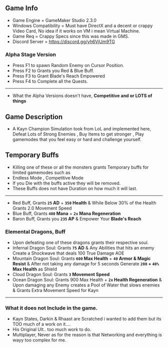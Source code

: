 ## Game Info
- Game Engine = GameMaker Studio 2.3.0
- Windows Compatibility = Must have DirectX and a decent or crappy Video Card, No idea if it works on VM i mean Virtual Machine.
- Game Req = Crappy Specs since this was made in GMS.
- Discord Server = https://discord.gg/yh6VjUm9TG

### Alpha Stage Version
- Press F1 to spawn Random Enemy on Cursor Position.
- Press F2 to Grants you Red & Blue Buff.
- Press F3 to Grant Blade's Reach Empowered
- Press F4 to Complete all the Quests.
- ---
- What the Alpha Versions doesn't have, **Competitive and or LOTS of things**

## Game Description
- A Kayn Champion Simulation took from LoL and implemented here, Defeat Lots of Strong Enemies , Buy Items to get stronger , Play gamemodes that you feel easy or hard and challenge yourself.

## Temporary Buffs
- Killing one of these or all the monsters grants Temporary buffs for limited gamemodes such as
- Endless Mode , Competitive Mode
- If you Die with the buffs active they will be removed.
- These Buffs does not have Duration on how much it will last.
- -----------------------------------------------------------------------------------
- Red Buff, Grants **`25` AD** + **`350` Health** & While Below 30% of the Health Grants 2.0 Movement Speed
- Blue Buff, Grants **`400` Mana** + **`2x` Mana Regeneration**
- Baron Buff, Grants you **`235` AP** & Empower Your **Blade's Reach**
### Elemental Dragons, Buff
- Upon defeating one of these dragons grants their respective soul.
- Infernal Dragon Soul: Grants **`75` AD** & Any Abilities that hits an enemy Create a Shockwave that deals 100 True Damage AOE
- Mountain Dragon Soul: Grants **`600` Max Health** + **`40` Armor & Magic Resist** & After not taking any damage for 5 seconds Generate **`200` + `40%` Max Health** as Shield
- Cloud Dragon Soul: Grants **`3` Movement Speed**
- Ocean Dragon Soul: Grants 900 Max Health + **`2x` Health Regeneration** & Upon damaging any Enemy creates a Pool of Water that slows enemies & Grants Extra Movement Speed for Kayn  
- ------------------------------------------------------------------------------------

### What it does not Include in the game.
- Kayn States, Darkin & Rhaast are Scratched i wanted to add them but its TOO much of a work on it....
- His Original Ult.. too much work to do.
- Multiplayer, Never as for the reason is that Networking and everything is wayy too complex for me.
